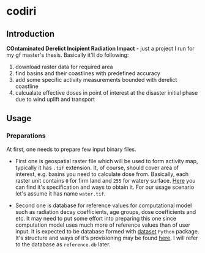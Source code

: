 # codiri

## Introduction

**COntaminated Derelict Incipient Radiation Impact** - just a project I run for my gf master's thesis. Basically it'll do following:
1. download raster data for required area
2. find basins and their coastlines with predefined accuracy
3. add some specific activity measurements bounded with derelict coastline
4. calcualate effective doses in point of interest at the disaster initial phase due to wind uplift and transport 

## Usage

### Preparations

At first, one needs to prepare few input binary files.

* First one is geospatial raster file which will be used to form activity map, typically it has `.tif` extension.
It, of course, should cover area of interest, e.g. basins you need to calculate dose from.
Basically, each raster unit contains `0` for firm land and `255` for watery surface.
[Here]() you can find it's specification and ways to obtain it.
For our usage scenario let's assume it has name `water.tif`.

* Second one is database for reference values for computational model such as radiation decay coefficients,
age groups, dose coefficients and etc.
It may need to put some effort into preparing this one since computation model uses much more of reference values
than of user input.
It is expected to be database formed with [dataset](https://dataset.readthedocs.io/en/latest/#) `Python` package.
It's structure and ways of it's provisioning may be found [here]().
I will refer to the database as `reference.db` later.
